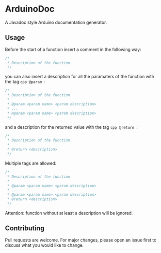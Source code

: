 # ArduinoDoc

A Javadoc style Arduino documentation generator.

## Usage

Before the start of a function insert a comment in the following way:

```cpp
/*
 * Description of the function
 */
```

you can also insert a description for all the paramaters of the function with the tag ```cpp @param ```:

```cpp
/*
 * Description of the function
 *
 * @param <param name> <param description>
 * ...
 * @param <param name> <param description>
 */
```

and a description for the returned value with the tag ```cpp @return ```:

```cpp
/*
 * Description of the function
 *
 * @return <description>
 */
```

Multiple tags are allowed:

```cpp
/*
 * Description of the function
 *
 * @param <param name> <param description>
 * ...
 * @param <param name> <param description>
 * @return <description>
 */
```

Attention: function without at least a description will be ignored.

## Contributing
Pull requests are welcome. For major changes, please open an issue first to discuss what you would like to change.
